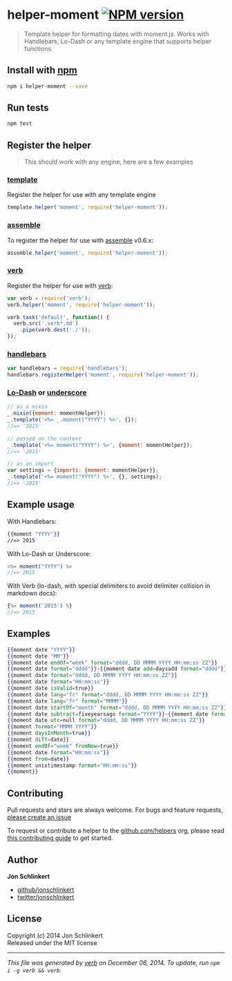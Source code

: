 # helper-moment [![NPM version](https://badge.fury.io/js/helper-moment.svg)](http://badge.fury.io/js/helper-moment)

> Template helper for formatting dates with moment.js. Works with Handlebars, Lo-Dash or any template engine that supports helper functions.

## Install with [npm](npmjs.org)

```bash
npm i helper-moment --save
```

## Run tests

```bash
npm test
```

## Register the helper

> This should work with any engine, here are a few examples

### [template]

Register the helper for use with any template engine

```js
template.helper('moment', require('helper-moment'));
```

### [assemble]

To register the helper for use with [assemble] v0.6.x:

```js
assemble.helper('moment', require('helper-moment'));
```

### [verb]

Register the helper for use with [verb]:

```js
var verb = require('verb');
verb.helper('moment', require('helper-moment'));

verb.task('default', function() {
  verb.src('.verb*.md')
    .pipe(verb.dest('./'));
});
```

### [handlebars]

```js
var handlebars = require('handlebars');
handlebars.registerHelper('moment', require('helper-moment'));
```

### [Lo-Dash] or [underscore]

```js
// as a mixin
_.mixin({moment: momentHelper});
_.template('<%= _.moment("YYYY") %>', {});
//=> '2015'

// passed on the context
_.template('<%= moment("YYYY") %>', {moment: momentHelper});
//=> '2015'

// as an import
var settings = {imports: {moment: momentHelper}};
_.template('<%= moment("YYYY") %>', {}, settings);
//=> '2015'
```

## Example usage

With Handlebars:

```handlebars
{{moment "YYYY"}}
//=> 2015
```

With Lo-Dash or Underscore:

```js
<%= moment("YYYY") %>
//=> 2015
```

With Verb (lo-dash, with special delimiters to avoid delimiter collision in markdown docs):

```js
{%= moment('2015') %}
//=> 2015
```

## Examples

```handlebars
{{moment date "YYYY"}}
{{moment date "MM"}}
{{moment date endOf="week" format="dddd, DD MMMM YYYY HH:mm:ss ZZ"}}
{{moment date format="dddd"}}-{{moment date add=daysadd format="dddd"}}
{{moment date format="dddd, DD MMMM YYYY HH:mm:ss ZZ"}}
{{moment date format="HH:mm:ss"}}
{{moment date isValid=true}}
{{moment date lang="fr" format="dddd, DD MMMM YYYY HH:mm:ss ZZ"}}
{{moment date lang="fr" format="MMMM"}}
{{moment date startOf="month" format="dddd, DD MMMM YYYY HH:mm:ss ZZ"}}
{{moment date subtract=fiveyearsago format="YYYY"}}-{{moment date format="YYYY"}}
{{moment date utc=null format="dddd, DD MMMM YYYY HH:mm:ss ZZ"}}
{{moment format="MMMM YYYY"}}
{{moment daysInMonth=true}}
{{moment diff=date}}
{{moment endOf="week" fromNow=true}}
{{moment date format="HH:mm:ss"}}
{{moment from=date}}
{{moment unixtimestamp format="HH:mm:ss"}}
{{moment}}
```


## Contributing
Pull requests and stars are always welcome. For bugs and feature requests, [please create an issue](https://github.com/jonschlinkert/helper-moment/issues)

To request or contribute a helper to the [github.com/helpers][helpers] org, please read [this contributing guide][guide] to get started.

## Author

**Jon Schlinkert**
 
+ [github/jonschlinkert](https://github.com/jonschlinkert)
+ [twitter/jonschlinkert](http://twitter.com/jonschlinkert) 

## License
Copyright (c) 2014 Jon Schlinkert  
Released under the MIT license

***

_This file was generated by [verb](https://github.com/assemble/verb) on December 06, 2014. To update, run `npm i -g verb && verb`._

[assemble]: https://github.com/assemble/assemble
[generator-verb]: https://github.com/assemble/generator-verb
[handlebars-helpers]: https://github.com/assemble/handlebars-helpers/
[handlebars]: https://github.com/wycats/handlebars.js/
[helpers]: https://github.com/helpers
[Lo-Dash]: https://lodash.com/
[template]: https://github.com/jonschlinkert/template
[underscore]: https://github.com/jashkenas/underscore
[verb]: https://github.com/assemble/verb
[guide]: https://github.com/helpers/requests